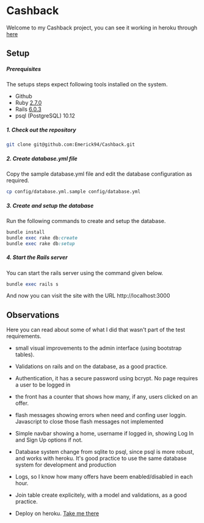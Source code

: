 # Cashback

Welcome to my Cashback project, you can see it working in heroku through [here](https://secret-reaches-99824.herokuapp.com/)

## Setup

##### Prerequisites

The setups steps expect following tools installed on the system.

- Github
- Ruby [2.7.0](https://github.com/organization/project-name/blob/master/.ruby-version#L1)
- Rails [ 6.0.3](https://github.com/organization/project-name/blob/master/Gemfile#L12)
- psql (PostgreSQL) 10.12

##### 1. Check out the repository

```bash
git clone git@github.com:Emerick94/Cashback.git
```

##### 2. Create database.yml file

Copy the sample database.yml file and edit the database configuration as required.

```bash
cp config/database.yml.sample config/database.yml
```

##### 3. Create and setup the database

Run the following commands to create and setup the database.

```ruby
bundle install
bundle exec rake db:create
bundle exec rake db:setup
```

##### 4. Start the Rails server

You can start the rails server using the command given below.

```ruby
bundle exec rails s
```
And now you can visit the site with the URL http://localhost:3000

## Observations

Here you can read about some of what I did that wasn't part of the test requirements.
  - small visual improvements to the admin interface (using bootstrap tables).

  - Validations on rails and on the database, as a good practice.

  - Authentication, it has a secure password using bcrypt.
  No page requires a user to be logged in

  - the front has a counter that shows how many, if any, users clicked on an offer.

  - flash messages showing errors when need and confing user loggin.
  Javascript to close those flash messages not implemented

  - Simple navbar showing a home, username if logged in, showing Log In and Sign Up options if not.

  - Database system change from sqlite to psql, since psql is more robust, and works with heroku.
  It's good practice to use the same database system for development and production

  - Logs, so I know how many offers have beem enabled/disabled in each hour.

  - Join table create explicitely, with a model and validations, as a good practice.

  - Deploy on heroku.
  [Take me there](https://secret-reaches-99824.herokuapp.com/)